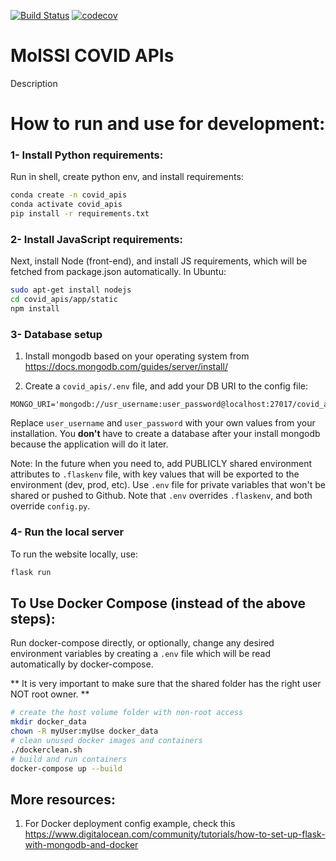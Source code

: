 [![Build Status](https://travis-ci.com/MolSSI/covid_apis.svg?branch=master)](https://travis-ci.com/MolSSI/covid_apis)
[![codecov](https://codecov.io/gh/MolSSI/covid_apis/branch/master/graph/badge.svg)](https://codecov.io/gh/MolSSI/covid_apis)

MolSSI COVID APIs
========================

Description

How to run and use for development:
===================================

### 1- Install Python requirements:

Run in shell, create python env, and install requirements:

```bash
conda create -n covid_apis 
conda activate covid_apis
pip install -r requirements.txt
```


### 2- Install JavaScript requirements:

Next, install Node (front-end), and install JS requirements, 
which will be fetched from package.json automatically. In Ubuntu:

```bash
sudo apt-get install nodejs
cd covid_apis/app/static
npm install
```

### 3- Database setup

1. Install mongodb based on your operating system from 
https://docs.mongodb.com/guides/server/install/

2. Create a `covid_apis/.env` file, and add your DB URI to the config file:
```.env
MONGO_URI='mongodb://usr_username:user_password@localhost:27017/covid_apis_db'
```

Replace `user_username` and `user_password` with your own values from your installation. 
You **don't** have to create a database after your install mongodb because the application will do
 it later.


Note: In the future when you need to, add PUBLICLY shared environment attributes to `.flaskenv` file, with key values that will be exported to the environment (dev, prod, etc).
Use `.env` file for private variables that won't be shared or pushed to Github. Note that `.env` overrides `.flaskenv`, and both override `config.py`.



### 4- Run the local server

To run the website locally, use: 

```bash
flask run
```


## To Use Docker Compose (instead of the above steps):

Run docker-compose directly, or optionally, change any desired environment variables by creating 
a `.env` file which will be read automatically by docker-compose.

** It is very important to make sure that the shared folder has the right user NOT root owner. **

```bash
# create the host volume folder with non-root access
mkdir docker_data
chown -R myUser:myUse docker_data
# clean unused docker images and containers
./dockerclean.sh
# build and run containers
docker-compose up --build 
```

## More resources:

1. For Docker deployment config example, check this
https://www.digitalocean.com/community/tutorials/how-to-set-up-flask-with-mongodb-and-docker
